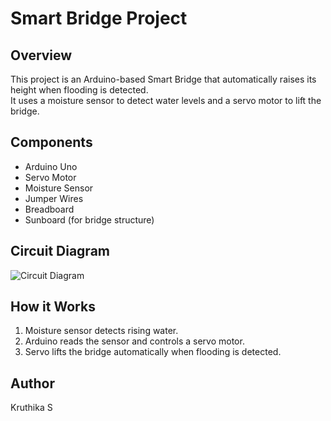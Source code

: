 # Smart Bridge Project

## Overview

This project is an Arduino-based Smart Bridge that automatically raises its height when flooding is detected.  
It uses a moisture sensor to detect water levels and a servo motor to lift the bridge.

## Components

- Arduino Uno
- Servo Motor
- Moisture Sensor
- Jumper Wires
- Breadboard
- Sunboard (for bridge structure)

## Circuit Diagram

![Circuit Diagram](smart-bridge/images/SB.png)

## How it Works

1. Moisture sensor detects rising water.
2. Arduino reads the sensor and controls a servo motor.
3. Servo lifts the bridge automatically when flooding is detected.

## Author

Kruthika S
